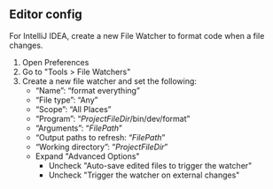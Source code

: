 ## Editor config

For IntelliJ IDEA, create a new File Watcher to format code when a file changes.

1. Open Preferences
2. Go to "Tools > File Watchers"
3. Create a new file watcher and set the following:
    * “Name”: “format everything”
    * “File type”: “Any”
    * “Scope”: “All Places”
    * “Program”: “$ProjectFileDir$/bin/dev/format”
    * “Arguments”: “$FilePath$”
    * “Output paths to refresh: “$FilePath$”
    * “Working directory”: “$ProjectFileDir$”
    * Expand "Advanced Options"
        * Uncheck "Auto-save edited files to trigger the watcher"
        * Uncheck "Trigger the watcher on external changes"
